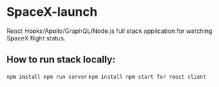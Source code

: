 # SpaceX-launch

React Hooks/Apollo/GraphQL/Node.js full stack application for watching SpaceX flight status.

## How to run stack locally:

`npm install npm run server`
`npm install npm start for react client`
